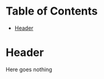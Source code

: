 <!-- mdtocstart -->
# Table of Contents

- [Header](#header)
<!-- mdtocend -->

# Header      

Here goes nothing
